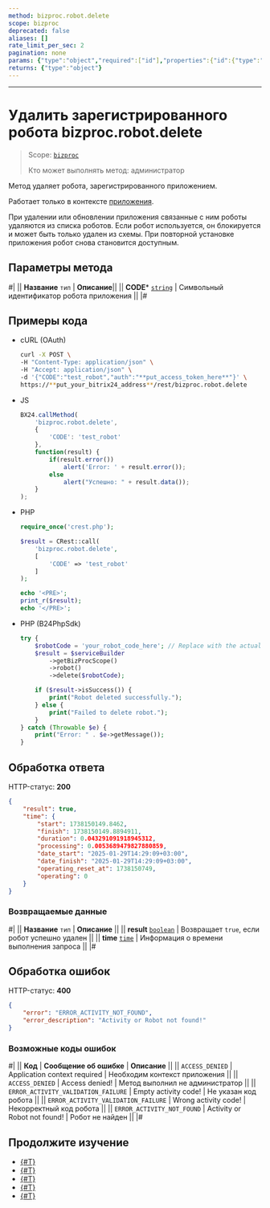 ```yaml
---
method: bizproc.robot.delete
scope: bizproc
deprecated: false
aliases: []
rate_limit_per_sec: 2
pagination: none
params: {"type":"object","required":["id"],"properties":{"id":{"type":"integer"}}}
returns: {"type":"object"}
---
```



---

# Удалить зарегистрированного робота bizproc.robot.delete

> Scope: [`bizproc`](../../scopes/permissions.md)
>
> Кто может выполнять метод: администратор

Метод удаляет робота, зарегистрированного приложением.

Работает только в контексте [приложения](../../app-installation/index.md).

При удалении или обновлении приложения связанные с ним роботы удаляются из списка роботов. Если робот используется, он блокируется и может быть только удален из схемы. При повторной установке приложения робот снова становится доступным.

## Параметры метода

#|
|| **Название**
`тип` | **Описание**||
|| **CODE***
[`string`](../../data-types.md) | Символьный идентификатор робота приложения ||
|#

## Примеры кода





- cURL (OAuth)

    ```bash
    curl -X POST \
    -H "Content-Type: application/json" \
    -H "Accept: application/json" \
    -d '{"CODE":"test_robot","auth":"**put_access_token_here**"}' \
    https://**put_your_bitrix24_address**/rest/bizproc.robot.delete
    ```

- JS

    ```js
    BX24.callMethod(
        'bizproc.robot.delete',
        {
            'CODE': 'test_robot'
        },
        function(result) {
            if(result.error())
                alert('Error: ' + result.error());
            else
                alert("Успешно: " + result.data());
        }
    );
    ```

- PHP

    ```php
    require_once('crest.php');

    $result = CRest::call(
        'bizproc.robot.delete',
        [
            'CODE' => 'test_robot'
        ]
    );

    echo '<PRE>';
    print_r($result);
    echo '</PRE>';
    ```

- PHP (B24PhpSdk)

    ```php
    try {
        $robotCode = 'your_robot_code_here'; // Replace with the actual robot code
        $result = $serviceBuilder
            ->getBizProcScope()
            ->robot()
            ->delete($robotCode);

        if ($result->isSuccess()) {
            print("Robot deleted successfully.");
        } else {
            print("Failed to delete robot.");
        }
    } catch (Throwable $e) {
        print("Error: " . $e->getMessage());
    }
    ```



## Обработка ответа

HTTP-статус: **200**

```json
{
    "result": true,
    "time": {
        "start": 1738150149.8462,
        "finish": 1738150149.8894911,
        "duration": 0.043291091918945312,
        "processing": 0.0053689479827880859,
        "date_start": "2025-01-29T14:29:09+03:00",
        "date_finish": "2025-01-29T14:29:09+03:00",
        "operating_reset_at": 1738150749,
        "operating": 0
    }
}
```

### Возвращаемые данные

#|
|| **Название**
`тип` | **Описание** ||
|| **result**
[`boolean`](../../data-types.md) | Возвращает `true`, если робот успешно удален ||
|| **time**
[`time`](../../data-types.md#time) | Информация о времени выполнения запроса ||
|#

## Обработка ошибок

HTTP-статус: **400**

```json
{
    "error": "ERROR_ACTIVITY_NOT_FOUND",
    "error_description": "Activity or Robot not found!"
}
```



### Возможные коды ошибок

#|
|| **Код** | **Сообщение об ошибке** | **Описание** ||
|| `ACCESS_DENIED` | Application context required | Необходим контекст приложения ||
|| `ACCESS_DENIED` | Access denied! | Метод выполнил не администратор ||
|| `ERROR_ACTIVITY_VALIDATION_FAILURE` | Empty activity code! | Не указан код робота ||
|| `ERROR_ACTIVITY_VALIDATION_FAILURE` | Wrong activity code! | Некорректный код робота ||
|| `ERROR_ACTIVITY_NOT_FOUND` | Activity or Robot not found! | Робот не найден ||
|#



## Продолжите изучение 

- [{#T}](./index.md)
- [{#T}](./bizproc-robot-add.md)
- [{#T}](./bizproc-robot-update.md)
- [{#T}](./bizproc-robot-list.md)
- [{#T}](./bizproc-event-send.md)
